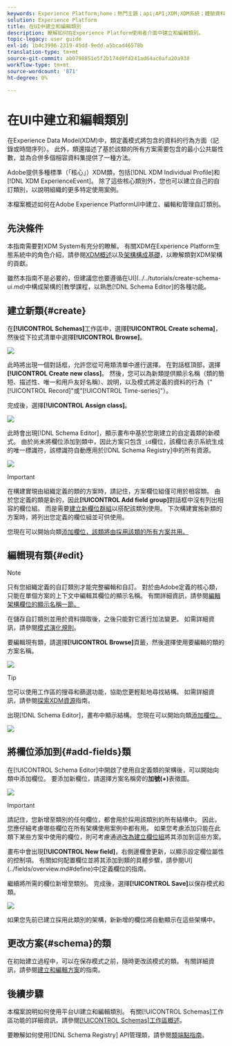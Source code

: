 ```yaml
---
keywords: Experience Platform;home；熱門主題；api;API;XDM;XDM系統；體驗資料模型；ui;workspace;class;classes;
solution: Experience Platform
title: 在UI中建立和編輯類別
description: 瞭解如何在Experience Platform使用者介面中建立和編輯類別。
topic-legacy: user guide
exl-id: 1b4c3996-2319-45dd-9edd-a5bcad46578b
translation-type: tm+mt
source-git-commit: ab0798851e5f2b174d9f4241ad64ac8afa20a938
workflow-type: tm+mt
source-wordcount: '871'
ht-degree: 0%

---
```


# 在UI中建立和編輯類別

在Experience Data Model(XDM)中，類定義模式將包含的資料的行為方面（記錄或時間序列）。 此外，類還描述了基於該類的所有方案需要包含的最小公共屬性數，並為合併多個相容資料集提供了一種方法。

Adobe提供多種標準（「核心」）XDM類，包括[!DNL XDM Individual Profile]和[!DNL XDM ExperienceEvent]。 除了這些核心類別外，您也可以建立自己的自訂類別，以說明組織的更多特定使用案例。

本檔案概述如何在Adobe Experience PlatformUI中建立、編輯和管理自訂類別。

## 先決條件

本指南需要對XDM System有充分的瞭解。 有關XDM在Experience Platform生態系統中的角色介紹，請參閱[XDM概述](../../home.md)以及[架構構成基礎](../../schema/composition.md)，以瞭解類對XDM架構的貢獻。

雖然本指南不是必要的，但建議您也要遵循在UI](../../tutorials/create-schema-ui.md)中構成架構的[教學課程，以熟悉[!DNL Schema Editor]的各種功能。

## 建立新類{#create}

在&#x200B;**[!UICONTROL Schemas]**&#x200B;工作區中，選擇&#x200B;**[!UICONTROL Create schema]**，然後從下拉式清單中選擇&#x200B;**[!UICONTROL Browse]**。

![](../../images/ui/resources/classes/browse-classes.png)

此時將出現一個對話框，允許您從可用類清單中進行選擇。 在對話框頂部，選擇&#x200B;**[!UICONTROL Create new class]**。 然後，您可以為新類提供顯示名稱（類的簡短、描述性、唯一和用戶友好名稱）、說明，以及模式將定義的資料的行為（&quot;[!UICONTROL Record]&quot;或&quot;[!UICONTROL Time-series]&quot;）。

完成後，選擇&#x200B;**[!UICONTROL Assign class]**。

![](../../images/ui/resources/classes/class-details.png)

此時會出現[!DNL Schema Editor]，顯示畫布中基於您剛建立的自定義類的新模式。 由於尚未將欄位添加到類中，因此方案只包含`_id`欄位，該欄位表示系統生成的唯一標識符，該標識符自動應用於[!DNL Schema Registry]中的所有資源。

![](../../images/ui/resources/classes/schema.png)

>[!IMPORTANT]
>
>在構建實現由組織定義的類的方案時，請記住，方案欄位組僅可用於相容類。 由於您定義的類是新的，因此&#x200B;**[!UICONTROL Add field group]**&#x200B;對話框中沒有列出相容的欄位組。 而是需要[建立新欄位群組](./field-groups.md#create)以搭配該類別使用。 下次構建實施新類的方案時，將列出您定義的欄位組並可供使用。

您現在可以開始向類[添加欄位，該類將由採用該類的所有方案共用。](#add-fields)

## 編輯現有類{#edit}

>[!NOTE]
>
>只有您組織定義的自訂類別才能完整編輯和自訂。 對於由Adobe定義的核心類，只能在單個方案的上下文中編輯其欄位的顯示名稱。 有關詳細資訊，請參閱[編輯架構欄位的顯示名稱一節。](./schemas.md#display-names)
>
>在儲存自訂類別並用於資料擷取後，之後只能對它進行加法變更。 如需詳細資訊，請參閱[模式演化規則](../../schema/composition.md#evolution)。

要編輯現有類，請選擇&#x200B;**[!UICONTROL Browse]**&#x200B;頁籤，然後選擇使用要編輯的類的方案名稱。

![](../../images/ui/resources/classes/select-for-edit.png)

>[!TIP]
>
>您可以使用工作區的搜尋和篩選功能，協助您更輕鬆地尋找結構。 如需詳細資訊，請參閱[探索XDM資源](../explore.md)指南。

出現[!DNL Schema Editor]，畫布中顯示結構。 您現在可以開始向類[添加欄位。](#add-fields)

![](../../images/ui/resources/classes/edit.png)

## 將欄位添加到{#add-fields}類

在[!UICONTROL Schema Editor]中開啟了使用自定義類的架構後，可以開始向類中添加欄位。 要添加新欄位，請選擇方案名稱旁的&#x200B;**加號(+)**&#x200B;表徵圖。

![](../../images/ui/resources/classes/add-field.png)

>[!IMPORTANT]
>
>請記住，您新增至類別的任何欄位，都會用於採用該類別的所有結構中。 因此，您應仔細考慮哪些欄位在所有架構使用案例中都有用。 如果您考慮添加只能在此類下某些方案中使用的欄位，則可考慮通過[改為建立欄位組](./field-groups.md#create)將其添加到這些方案。

畫布中會出現&#x200B;**[!UICONTROL New field]**，右側邊欄會更新，以顯示設定欄位屬性的控制項。 有關如何配置欄位並將其添加到類的具體步驟，請參閱UI](../fields/overview.md#define)中[定義欄位的指南。

繼續將所需的欄位新增至類別。 完成後，選擇&#x200B;**[!UICONTROL Save]**&#x200B;以保存模式和類。

![](../../images/ui/resources/classes/save.png)

如果您先前已建立採用此類別的架構，新新增的欄位將自動顯示在這些架構中。

## 更改方案{#schema}的類

在初始建立過程中，可以在保存模式之前，隨時更改該模式的類。 有關詳細資訊，請參閱[建立和編輯方案](./schemas.md#change-class)的指南。

## 後續步驟

本檔案說明如何使用平台UI建立和編輯類別。 有關[!UICONTROL Schemas]工作區功能的詳細資訊，請參閱[[!UICONTROL Schemas]工作區概述](../overview.md)。

要瞭解如何使用[!DNL Schema Registry] API管理類，請參閱[類端點指南](../../api/classes.md)。
